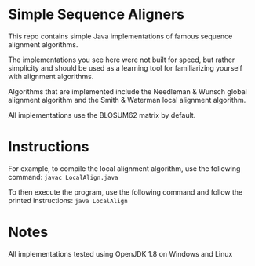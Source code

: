 # Simple Sequence Aligners

This repo contains simple Java implementations of famous sequence alignment algorithms.

The implementations you see here were not built for speed, but rather simplicity and should be used as a learning tool for familiarizing yourself with alignment algorithms.

Algorithms that are implemented include the Needleman & Wunsch global alignment algorithm and the Smith & Waterman local alignment algorithm.

All implementations use the BLOSUM62 matrix by default.

# Instructions
For example, to compile the local alignment algorithm, use the following command:
`javac LocalAlign.java`

To then execute the program, use the following command and follow the printed instructions:
`java LocalAlign`

# Notes
All implementations tested using OpenJDK 1.8 on Windows and Linux

